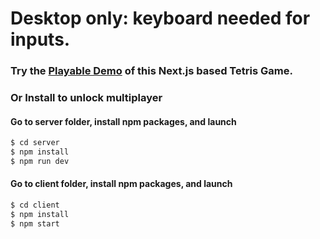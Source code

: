 # Desktop only: keyboard needed for inputs.

### Try the [Playable Demo](https://tetris-client.vercel.app/) of this Next.js based Tetris Game.
### Or Install to unlock multiplayer
#### Go to server folder, install npm packages, and launch
``` bash
$ cd server
$ npm install
$ npm run dev
```
#### Go to client folder, install npm packages, and launch
``` bash
$ cd client
$ npm install
$ npm start
```
